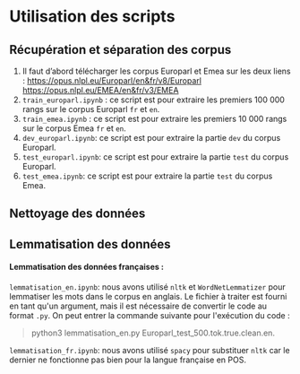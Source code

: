 # Utilisation des scripts

## Récupération et séparation des corpus

1. Il faut d’abord télécharger les corpus Europarl et Emea sur les deux liens : https://opus.nlpl.eu/Europarl/en&fr/v8/Europarl https://opus.nlpl.eu/EMEA/en&fr/v3/EMEA
2. `train_europarl.ipynb` : ce script est pour extraire les premiers 100 000 rangs sur le corpus Europarl `fr` et `en`.
3. `train_emea.ipynb` : ce script est pour extraire les premiers 10 000 rangs sur le corpus Emea `fr` et `en`.
4. `dev_europarl.ipynb`: ce script est pour extraire la partie `dev` du corpus Europarl.
5. `test_europarl.ipynb`: ce script est pour extraire la partie `test` du corpus Europarl.
6. `test_emea.ipynb`: ce script est pour extraire la partie `test` du corpus Emea.



## Nettoyage des données







## Lemmatisation des données

#### Lemmatisation des données françaises :
`lemmatisation_en.ipynb`: nous avons utilisé `nltk` et `WordNetLemmatizer` pour lemmatiser les mots dans le corpus en anglais. Le fichier à traiter est fourni en tant qu'un argument, mais il est nécessaire de convertir le code au format `.py`. On peut entrer la commande suivante pour l'exécution du code : 
> python3 lemmatisation_en.py Europarl_test_500.tok.true.clean.en.

`lemmatisation_fr.ipynb`: nous avons utilisé `spacy` pour substituer `nltk` car le dernier ne fonctionne pas bien pour la langue française en POS.
